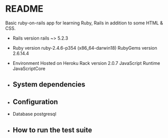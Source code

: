 # README

Basic ruby-on-rails app for learning Ruby, Rails in addition to some HTML & CSS.
  
* Rails version
  rails ~> 5.2.3
  
* Ruby version
  ruby-2.4.6-p354 (x86_64-darwin18)
  RubyGems version          2.6.14.4
  
* Environment
  Hosted on                 Heroku
  Rack version              2.0.7
  JavaScript Runtime        JavaScriptCore
  
* System dependencies
  -
* Configuration
  -
* Database
  postgresql

* How to run the test suite
  -
